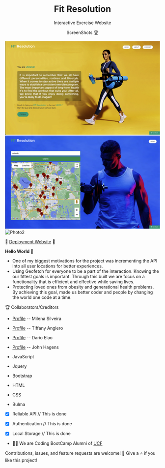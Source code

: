 <h1 align="center">Fit Resolution</h1>

<p align="center">Interactive Exercise Website</p>

<p align="center">ScreenShots 🏆</p>

![Photo1](./assets/images/main1.png)
![Photo2](./assets/images/maps2.png)
![Photo2]()

🔭 [Deployment Website](https://jonjon50.github.io/Fit-Resolution/) 🔭


**Hello World 👋**

- One of my biggest motivations for the project was incrementing the API into all user locations for better experiences. 
- Using Geofetch for everyone to be a part of the interaction. Knowing the our fittest goals is important. Through this built we are focus on a functionality that is efficient and effective while saving lives. 
- Protecting loved ones from obesity and generational health problems. By achieving this goal, made us better coder and people by changing the world one code at a time.


<p> 🏆 Collaborators/Creditors</p>

- [Profile]( https://github.com/MilenaSilveira   " Milena Silveira ") -- Milena Silveira
- [Profile]( https://github.com/tanglero4  " Tiffany Anglero ") -- Tiffany Anglero
- [Profile]( https://github.com/darioelao  " Dario Elao ") -- Dario Elao
- [Profile]( https://github.com/JonJon50  " John Hagens ") -- John Hagens


- JavaScript
- Jquery
- Bootstrap
- HTML
- CSS
- Bulma

- [x] Reliable API // This is done 
- [x] Authentication // This is done
- [x] Local Storage // This is done 


- 👨‍💻 We are Coding BootCamp Alumni of [UCF](https://www.ucf.edu/students/)


Contributions, issues, and feature requests are welcome! 🤝
Give a ⭐️ if you like this project!
